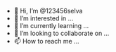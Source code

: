 - 👋 Hi, I’m @123456selva
- 👀 I’m interested in ...
- 🌱 I’m currently learning ...
- 💞️ I’m looking to collaborate on ...
- 📫 How to reach me ...

<!---
123456selva/123456selva is a ✨ special ✨ repository because its `README.md` (this file) appears on your GitHub profile.
You can click the Preview link to take a look at your changes.
--->
